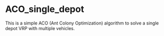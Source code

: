 # ACO_single_depot
This is a simple ACO (Ant Colony Optimization) algorithm to solve a single depot VRP with multiple vehicles.
